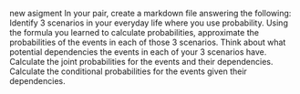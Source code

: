 new asigment
In your pair, create a markdown file answering the following:
Identify 3 scenarios in your everyday life where you use probability.
Using the formula you learned to calculate probabilities, approximate the probabilities of the events in each of those 3 scenarios.
Think about what potential dependencies the events in each of your 3 scenarios have. Calculate the joint probabilities for the events and their dependencies.
Calculate the conditional probabilities for the events given their dependencies.
